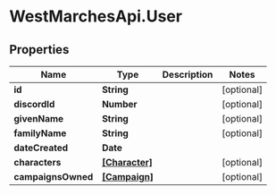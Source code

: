 # WestMarchesApi.User

## Properties

Name | Type | Description | Notes
------------ | ------------- | ------------- | -------------
**id** | **String** |  | [optional] 
**discordId** | **Number** |  | [optional] 
**givenName** | **String** |  | [optional] 
**familyName** | **String** |  | [optional] 
**dateCreated** | **Date** |  | 
**characters** | [**[Character]**](Character.md) |  | [optional] 
**campaignsOwned** | [**[Campaign]**](Campaign.md) |  | [optional] 


